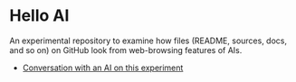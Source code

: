 # Hello AI

An experimental repository to examine how files (README, sources, docs, and so on) on GitHub look from web-browsing features of AIs.

* [Conversation with an AI on this experiment](https://chat.openai.com/share/111cdd80-7bc8-4722-95dc-f921c7fbcb43)
